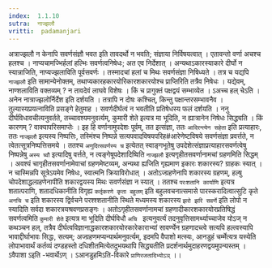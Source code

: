 ```yaml
---
index:  1.1.10
sutra:  नाज्झलौ
vritti:  padamanjari
---
```


अत्राज्झलौ न केनापि सवर्णसंज्ञौ भवत इति तावदर्थो न भवति; संज्ञाया निर्विषयत्वात् । एतावन्तो वर्णा अचश्च हलश्च । नाप्यचामज्भिर्हलां हल्भिः सवर्णत्वनिषेधः; अत एव निर्देशात् । अन्यथाऽकारस्याकारे दीर्घो न स्यान्नाजिति, नाप्यज्झलाविति पूर्वसवर्णः । तस्मादचां हलां च मिथः सवर्णसंज्ञा निषिध्यते । तत्र च यद्यपि `नाज्झलौ` इति सामान्येनोक्तम्, तथाप्यकारहकारयोरिकारशकारयोश्च प्राप्तिरिति तत्रैव निषेधः । यद्येवम्, नाण्शलाविति वक्तव्यम् ? न तावदेवं लाघवे विशेषः । किं च प्रागुक्तं पक्षद्वयं सम्भाव्येत । ऽअच्च हल् चेऽति । अनेन नात्राज्झलोर्निर्देश इति दर्शयति । तत्रापि न दोषः कश्चित्, किन्तु पक्षान्तरसम्भावनैव । तुल्यास्यप्रयत्नाविति प्रसङ्गे हेतुमाह । सवर्णदीर्घत्वं न भवतीति प्रतिषेधस्य फलं दर्शयति । ननु दीर्घविधावचीत्यनुवर्तते, तच्चावश्यमनुवर्त्यम्, कुमारी शेते इत्यत्र मा भूदिति, न ह्यात्रानेन निषेधः सिद्ध्यति । किं कारणम् ? वाक्यापरिसमाप्तेः । इह हि वर्णानामुपदेशः पूर्वम्, तत इत्संज्ञा, ततः `आदिरन्त्येन सहेता` इति प्रत्याहारः, ततः `नाज्झलौ` इत्यस्य निष्पत्तिः, तस्मिंश्च निष्पन्ने सत्यपवादविषयपरिह#आरेणेष्टविषये सवर्णसंज्ञा प्रवर्त्तते, न त्वेतत्सूत्रनिष्पत्तिसमये । ततश्च `अणुदित्सवर्णस्य च` इत्येतत् स्वाङ्गभूतेषु उपदेशेत्संज्ञाप्रत्याहारसवर्णत्वेषु निष्पन्नेषु `अस्य च्वौ` इत्यादिषु वर्त्तते, न त्वङ्गेषूपदेशादिष्विति `नाज्झलौ` इत्यगृहीतसवर्णानामचां ग्रहणमिति सिद्धम् । अवश्यं चागृहीतसवर्णानामेवाचां ग्रहणमेष्टव्यम्, अन्यथा ह्यजिति गृह्यमाण इकारः शकारस्य? ग्राहकः स्यात् । न चास्मिन्नपि सूत्रेऽयमेव निषेधः, स्वात्मनि क्रियाविरोधात् । अतोऽज्ग्रहणेनापि शकारस्य ग्रहणम्, हल्षु चोपदेशाद्धल्ग्रहणेनापीति शकारद्वयस्य मिथः सवर्णसंज्ञा न स्यात् । ततश्च `परःशतानि कार्याणि` इत्यत्र शतात्पराणि, शतादधिकानीति विगृह्य `कर्तृकरणे कृता बहुलम्` इति बहुलवचनात्समासे पारस्करादित्वात्सुटि कृते `अनचि च` इति शकारस्य द्विर्वचने परश्श्शतानीति स्थिते मध्यमस्य शकारस्य 
`झरो झरि सवर्णे` इति लोपो न स्यादिति सर्वदा शकारत्रयश्रवणप्रसङ्गः । अतोऽगृहीतसवर्णानामचां ग्रहणादीकारशकारयोरप्रतिषिद्धं सवर्णत्वमिति `कुमारी शेते` इत्यत्र मा भूदिति दीर्घविधौ `अचि ` इत्यनुवर्त्यं तदनुवृत्तिसामर्थ्याच्चाजेव योऽज् न कथञ्चन हल्, तत्रैव दीर्घत्वविज्ञानाद्धकारशकारयोरकारेकाराभ्यां सावर्ण्येन ग्रहणादच्त्वे सत्यपि हल्त्वस्यापि भावाद्दीर्घाभावः सिद्धः, सत्यम्; अज्ग्रहणमप्यन्यार्थमनुवर्त्यम्, इदमपि वैपाशो मत्स्यः, आनडुहं चर्म्मेत्यत्र यस्येति लोपाभावार्थं कर्तव्यं दण्डहस्तो दधिशीतमित्येतदुभयथापि सिद्ध्यतीति प्रदर्शनार्थमुदाहरणद्वयमुपन्यस्तम् । ऽवैपाशा ऽइति -भवार्थेऽण् । ऽआनडुहमिऽति-विकारे `प्राणिरजतादिभ्योऽञ्` ।।
